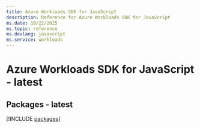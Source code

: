 ```yaml
---
title: Azure Workloads SDK for JavaScript
description: Reference for Azure Workloads SDK for JavaScript
ms.date: 10/22/2025
ms.topic: reference
ms.devlang: javascript
ms.service: workloads
---
```

# Azure Workloads SDK for JavaScript - latest
## Packages - latest
[!INCLUDE [packages](workloads-index.md)]